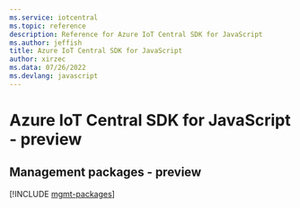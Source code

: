 ```yaml
---
ms.service: iotcentral
ms.topic: reference
description: Reference for Azure IoT Central SDK for JavaScript
ms.author: jeffish
title: Azure IoT Central SDK for JavaScript
author: xirzec
ms.data: 07/26/2022
ms.devlang: javascript
---
```

# Azure IoT Central SDK for JavaScript - preview

## Management packages - preview
[!INCLUDE [mgmt-packages](iot-central-mgmt-index.md)]